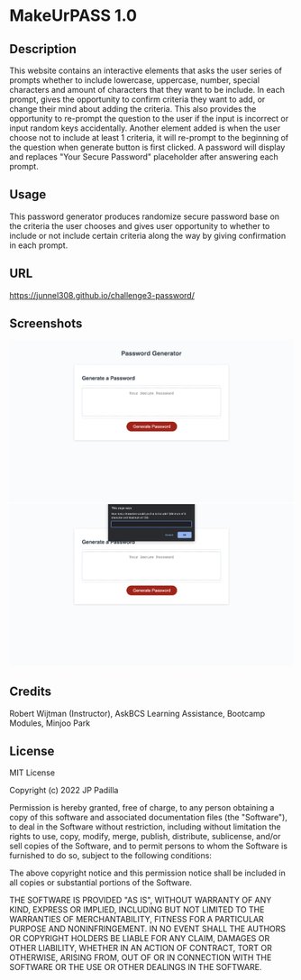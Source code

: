 # MakeUrPASS 1.0

## Description

This website contains an interactive elements that asks the user series of prompts
whether to include lowercase, uppercase, number, special characters and amount of
characters that they want to be include. In each prompt, gives the opportunity to confirm criteria they want to add, or change their mind about adding the criteria. This also provides the opportunity to re-prompt the question to the user if the input is incorrect or input random keys accidentally. Another element added is when the user choose not to include at least 1 criteria, it will re-prompt to the beginning of the question when generate button is first clicked. A password will display and replaces "Your Secure Password" placeholder after answering each prompt. 


## Usage

This password generator produces randomize secure password base on the criteria the user chooses and gives user opportunity to whether to include or not include certain criteria along the way by giving confirmation in each prompt.

## URL

https://junnel308.github.io/challenge3-password/

## Screenshots

<img src="./assets/images/password-generator.png" />

<img src="./assets/images/password-generator-prompt.png" />

## Credits

Robert Wijtman (Instructor), AskBCS Learning Assistance, Bootcamp Modules, Minjoo Park

## License

MIT License

Copyright (c) 2022 JP Padilla

Permission is hereby granted, free of charge, to any person obtaining a copy
of this software and associated documentation files (the "Software"), to deal
in the Software without restriction, including without limitation the rights
to use, copy, modify, merge, publish, distribute, sublicense, and/or sell
copies of the Software, and to permit persons to whom the Software is
furnished to do so, subject to the following conditions:

The above copyright notice and this permission notice shall be included in all
copies or substantial portions of the Software.

THE SOFTWARE IS PROVIDED "AS IS", WITHOUT WARRANTY OF ANY KIND, EXPRESS OR
IMPLIED, INCLUDING BUT NOT LIMITED TO THE WARRANTIES OF MERCHANTABILITY,
FITNESS FOR A PARTICULAR PURPOSE AND NONINFRINGEMENT. IN NO EVENT SHALL THE
AUTHORS OR COPYRIGHT HOLDERS BE LIABLE FOR ANY CLAIM, DAMAGES OR OTHER
LIABILITY, WHETHER IN AN ACTION OF CONTRACT, TORT OR OTHERWISE, ARISING FROM,
OUT OF OR IN CONNECTION WITH THE SOFTWARE OR THE USE OR OTHER DEALINGS IN THE
SOFTWARE.
